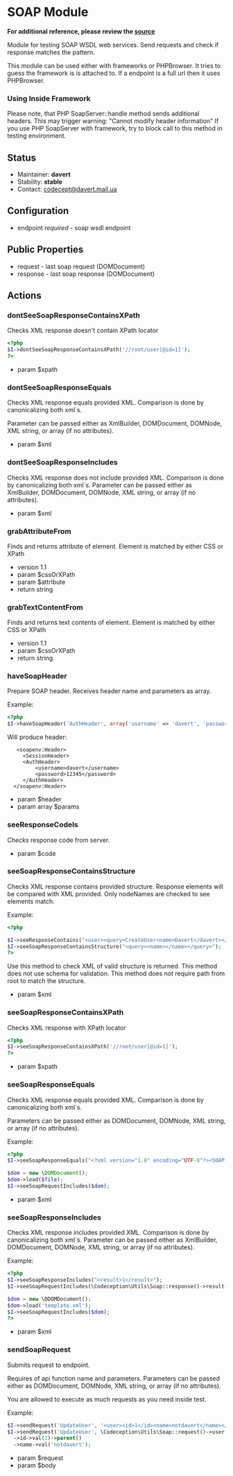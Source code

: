 # SOAP Module

**For additional reference, please review the [source](https://github.com/Codeception/Codeception/tree/master/src/Codeception/Module/SOAP.php)**

Module for testing SOAP WSDL web services.
Send requests and check if response matches the pattern.

This module can be used either with frameworks or PHPBrowser.
It tries to guess the framework is is attached to.
If a endpoint is a full url then it uses PHPBrowser.

### Using Inside Framework

Please note, that PHP SoapServer::handle method sends additional headers.
This may trigger warning: "Cannot modify header information"
If you use PHP SoapServer with framework, try to block call to this method in testing environment.

## Status

* Maintainer: **davert**
* Stability: **stable**
* Contact: codecept@davert.mail.ua

## Configuration

* endpoint *required* - soap wsdl endpoint

## Public Properties

* request - last soap request (DOMDocument)
* response - last soap response (DOMDocument)


## Actions

### dontSeeSoapResponseContainsXPath

Checks XML response doesn't contain XPath locator

``` php
<?php
$I->dontSeeSoapResponseContainsXPath('//root/user[@id=1]');
?>
```

 * param $xpath

### dontSeeSoapResponseEquals

Checks XML response equals provided XML.
Comparison is done by canonicalizing both xml`s.

Parameter can be passed either as XmlBuilder, DOMDocument, DOMNode, XML string, or array (if no attributes).

 * param $xml

### dontSeeSoapResponseIncludes

Checks XML response does not include provided XML.
Comparison is done by canonicalizing both xml`s.
Parameter can be passed either as XmlBuilder, DOMDocument, DOMNode, XML string, or array (if no attributes).

 * param $xml

### grabAttributeFrom

Finds and returns attribute of element.
Element is matched by either CSS or XPath

 * version 1.1
 * param $cssOrXPath
 * param $attribute
 * return string

### grabTextContentFrom

Finds and returns text contents of element.
Element is matched by either CSS or XPath

 * version 1.1
 * param $cssOrXPath
 * return string

### haveSoapHeader

Prepare SOAP header.
Receives header name and parameters as array.

Example:

``` php
<?php
$I->haveSoapHeader('AuthHeader', array('username' => 'davert', 'password' => '123345'));
```

Will produce header:

```
   <soapenv:Header>
     <SessionHeader>
     <AuthHeader>
         <username>davert</username>
         <password>12345</password>
     </AuthHeader>
  </soapenv:Header>
```

 * param $header
 * param array $params

### seeResponseCodeIs

Checks response code from server.

 * param $code

### seeSoapResponseContainsStructure

Checks XML response contains provided structure.
Response elements will be compared with XML provided.
Only nodeNames are checked to see elements match.

Example:

``` php
<?php

$I->seeResponseContains("<user><query>CreateUser<name>Davert</davert></user>");
$I->seeSoapResponseContainsStructure("<query><name></name></query>");
?>
```

Use this method to check XML of valid structure is returned.
This method does not use schema for validation.
This method does not require path from root to match the structure.

 * param $xml

### seeSoapResponseContainsXPath

Checks XML response with XPath locator

``` php
<?php
$I->seeSoapResponseContainsXPath('//root/user[@id=1]');
?>
```

 * param $xpath

### seeSoapResponseEquals

Checks XML response equals provided XML.
Comparison is done by canonicalizing both xml`s.

Parameters can be passed either as DOMDocument, DOMNode, XML string, or array (if no attributes).

Example:

``` php
<?php
$I->seeSoapResponseEquals("<?xml version="1.0" encoding="UTF-8"?><SOAP-ENV:Envelope><SOAP-ENV:Body><result>1</result></SOAP-ENV:Envelope>");

$dom = new \DOMDocument();
$dom->load($file);
$I->seeSoapRequestIncludes($dom);

```

 * param $xml

### seeSoapResponseIncludes

Checks XML response includes provided XML.
Comparison is done by canonicalizing both xml`s.
Parameter can be passed either as XmlBuilder, DOMDocument, DOMNode, XML string, or array (if no attributes).

Example:

``` php
<?php
$I->seeSoapResponseIncludes("<result>1</result>");
$I->seeSoapRequestIncludes(\Codeception\Utils\Soap::response()->result->val(1));

$dom = new \DDOMDocument();
$dom->load('template.xml');
$I->seeSoapRequestIncludes($dom);
?>
```

 * param $xml

### sendSoapRequest

Submits request to endpoint.

Requires of api function name and parameters.
Parameters can be passed either as DOMDocument, DOMNode, XML string, or array (if no attributes).

You are allowed to execute as much requests as you need inside test.

Example:

``` php
$I->sendRequest('UpdateUser', '<user><id>1</id><name>notdavert</name></user>');
$I->sendRequest('UpdateUser', \Codeception\Utils\Soap::request()->user
  ->id->val(1)->parent()
  ->name->val('notdavert');
```

 * param $request
 * param $body

